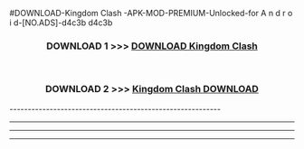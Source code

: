 #DOWNLOAD-Kingdom Clash -APK-MOD-PREMIUM-Unlocked-for A n d r o i d-[NO.ADS]-d4c3b d4c3b 



<div align="center">

<h3>DOWNLOAD 1 >>> <a href="https://getmod2.web.app/?judul=Kingdom Clash ">DOWNLOAD Kingdom Clash </a></h3><br>

<h3>DOWNLOAD 2 >>> <a href="https://getmod2.web.app/?judul=Kingdom Clash ">Kingdom Clash  DOWNLOAD </a></h3>

</div>
----------------------------------------------------------

----------------------------------------------------------

----------------------------------------------------------

----------------------------------------------------------



